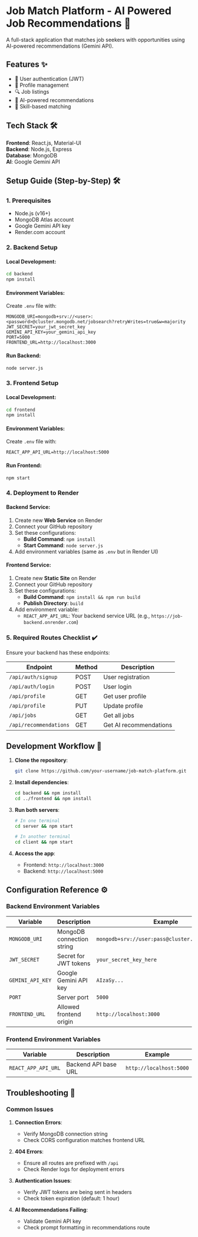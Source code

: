 # Job Match Platform - AI Powered Job Recommendations 🚀

A full-stack application that matches job seekers with opportunities using AI-powered recommendations (Gemini API).

## Features ✨

- 👤 User authentication (JWT)
- 📝 Profile management
- 🔍 Job listings
- 🤖 AI-powered recommendations
- 💼 Skill-based matching

## Tech Stack 🛠️

**Frontend**: React.js, Material-UI  
**Backend**: Node.js, Express  
**Database**: MongoDB  
**AI**: Google Gemini API  

## Setup Guide (Step-by-Step) 🛠️

### 1. Prerequisites
- Node.js (v16+)
- MongoDB Atlas account
- Google Gemini API key
- Render.com account

### 2. Backend Setup

#### Local Development:
```bash
cd backend
npm install
```

#### Environment Variables:
Create `.env` file with:
```env
MONGODB_URI=mongodb+srv://<user>:<password>@cluster.mongodb.net/jobsearch?retryWrites=true&w=majority
JWT_SECRET=your_jwt_secret_key
GEMINI_API_KEY=your_gemini_api_key
PORT=5000
FRONTEND_URL=http://localhost:3000
```

#### Run Backend:
```bash
node server.js
```

### 3. Frontend Setup

#### Local Development:
```bash
cd frontend
npm install
```

#### Environment Variables:
Create `.env` file with:
```env
REACT_APP_API_URL=http://localhost:5000
```

#### Run Frontend:
```bash
npm start
```

### 4. Deployment to Render

#### Backend Service:
1. Create new **Web Service** on Render
2. Connect your GitHub repository
3. Set these configurations:
   - **Build Command**: `npm install`
   - **Start Command**: `node server.js`
4. Add environment variables (same as `.env` but in Render UI)

#### Frontend Service:
1. Create new **Static Site** on Render
2. Connect your GitHub repository
3. Set these configurations:
   - **Build Command**: `npm install && npm run build`
   - **Publish Directory**: `build`
4. Add environment variable:
   - `REACT_APP_API_URL`: Your backend service URL (e.g., `https://job-backend.onrender.com`)

### 5. Required Routes Checklist ✔️

Ensure your backend has these endpoints:

| Endpoint | Method | Description |
|----------|--------|-------------|
| `/api/auth/signup` | POST | User registration |
| `/api/auth/login` | POST | User login |
| `/api/profile` | GET | Get user profile |
| `/api/profile` | PUT | Update profile |
| `/api/jobs` | GET | Get all jobs |
| `/api/recommendations` | GET | Get AI recommendations |

## Development Workflow 🔄

1. **Clone the repository**:
   ```bash
   git clone https://github.com/your-username/job-match-platform.git
   ```

2. **Install dependencies**:
   ```bash
   cd backend && npm install
   cd ../frontend && npm install
   ```

3. **Run both servers**:
   ```bash
   # In one terminal
   cd server && npm start
   
   # In another terminal
   cd client && npm start
   ```

4. **Access the app**:
   - Frontend: `http://localhost:3000`
   - Backend: `http://localhost:5000`

## Configuration Reference ⚙️

### Backend Environment Variables

| Variable | Description | Example |
|----------|-------------|---------|
| `MONGODB_URI` | MongoDB connection string | `mongodb+srv://user:pass@cluster.mongodb.net/db` |
| `JWT_SECRET` | Secret for JWT tokens | `your_secret_key_here` |
| `GEMINI_API_KEY` | Google Gemini API key | `AIzaSy...` |
| `PORT` | Server port | `5000` |
| `FRONTEND_URL` | Allowed frontend origin | `http://localhost:3000` |

### Frontend Environment Variables

| Variable | Description | Example |
|----------|-------------|---------|
| `REACT_APP_API_URL` | Backend API base URL | `http://localhost:5000` |

## Troubleshooting 🐛

### Common Issues

1. **Connection Errors**:
   - Verify MongoDB connection string
   - Check CORS configuration matches frontend URL

2. **404 Errors**:
   - Ensure all routes are prefixed with `/api`
   - Check Render logs for deployment errors

3. **Authentication Issues**:
   - Verify JWT tokens are being sent in headers
   - Check token expiration (default: 1 hour)

4. **AI Recommendations Failing**:
   - Validate Gemini API key
   - Check prompt formatting in recommendations route
